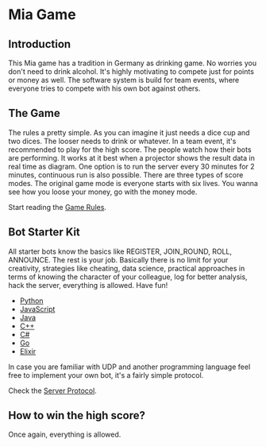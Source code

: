 # Mia Game

## Introduction

This Mia game has a tradition in Germany as drinking game. No worries you don't need to drink alcohol. It's highly motivating to compete just for points or money as well. 
The software system is build for team events, where everyone tries to compete with his own bot against others.

## The Game

The rules a pretty simple. As you can imagine it just needs a dice cup and two dices. The looser needs to drink or whatever. In a team event, it's recommended to play for the high score. The people watch how their bots are performing. It works at it best when a projector shows the result data in real time as diagram. One option is to run the server every 30 minutes for 2 minutes, continuous run is also possible.
There are three types of score modes. The original game mode is everyone starts with six lives. You wanna see how you loose your money, go with the money mode.
 
Start reading the [Game Rules](GameRules.md).

## Bot Starter Kit

All starter bots know the basics like REGISTER, JOIN_ROUND, ROLL, ANNOUNCE. The rest is your job. Basically there is no limit for your creativity, strategies like cheating, data science, practical approaches in terms of knowing the character of your colleague, log for better analysis, hack the server, everything is allowed. Have fun!

- [Python](Clients/python-simple-bot/)
- [JavaScript](Clients/javascript-simple-bot/)
- [Java](Clients/java-simple-bot/)
- [C++](Clients/cplusplus-simple-bot/)
- [C#](Clients/csharp-simple-bot/)
- [Go](Clients/go-simple-bot/)
- [Elixir](Clients/elixir-simple-bot/)
 
In case you are familiar with UDP and another programming language feel free to implement your own bot, it's a fairly simple protocol. 

Check the [Server Protocol](ServerProtocol.md).

## How to win the high score?

Once again, everything is allowed. 